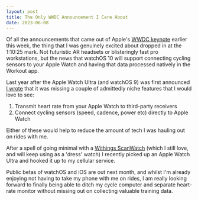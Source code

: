 ```yaml
---
layout: post
title: The Only WWDC Announcement I Care About
date: 2023-06-08
---
```

Of all the announcements that came out of Apple's [WWDC keynote](https://podcasts.apple.com/au/podcast/apple-events-video/id275834665?i=1000615768968) earlier this week, the thing that I was genuinely excited about dropped in at the 1:10:25 mark. Not futuristic AR headsets or blisteringly fast pro workstations, but the news that watchOS 10 will support connecting cycling sensors to your Apple Watch and having that data processed natively in the Workout app.

Last year after the Apple Watch Ultra (and watchOS 9) was first announced [I wrote](/blog/the-missing-feature-in-apple-watch/) that it was missing a couple of admittedly niche features that I would love to see:

1. Transmit heart rate from your Apple Watch to third-party receivers
2. Connect cycling sensors (speed, cadence, power etc) directly to Apple Watch

Either of these would help to reduce the amount of tech I was hauling out on rides with me.

After a spell of going minimal with a [Withings ScanWatch](https://www.withings.com/au/en/scanwatch) (which I still love, and will keep using as a 'dress' watch) I recently picked up an Apple Watch Ultra and hooked it up to my cellular service.

Public betas of watchOS and iOS are out next month, and whilst I'm already enjoying not having to take my phone with me on rides, I am really looking forward to finally being able to ditch my cycle computer and separate heart-rate monitor without missing out on collecting valuable training data.
